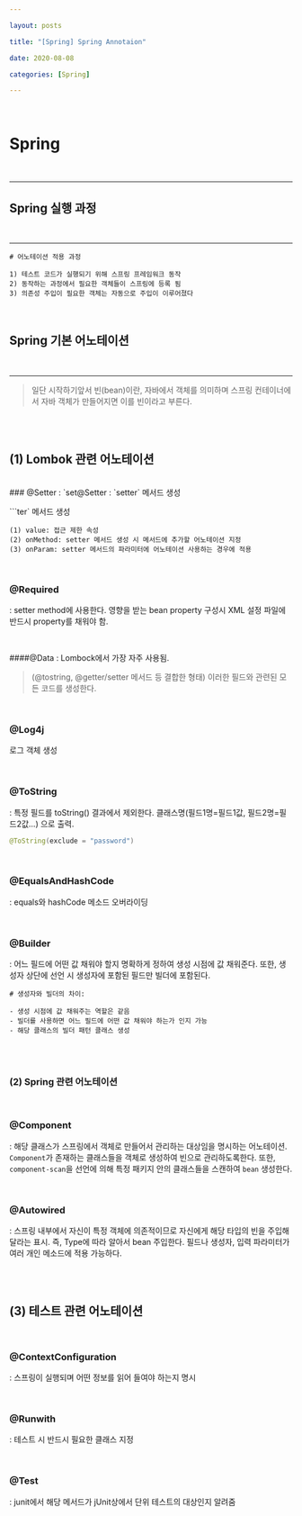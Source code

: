 ```yaml
---

layout: posts

title: "[Spring] Spring Annotaion"

date: 2020-08-08

categories: [Spring]

---
```


<br>

# Spring

<br>

- - -

## Spring 실행 과정 

<br>

- - -

```
# 어노테이션 적용 과정

1) 테스트 코드가 실행되기 위해 스프링 프레임워크 동작
2) 동작하는 과정에서 필요한 객체들이 스프링에 등록 됨
3) 의존성 주입이 필요한 객체는 자동으로 주입이 이루어졌다
```

<br>

## Spring 기본 어노테이션

<br>

- - -


<blockquote>일단 시작하기앞서 빈(bean)이란, 자바에서 객체를 의미하며 스프링 컨테이너에서 자바 객체가 만들어지면 이를 빈이라고 부른다.
</blockquote>

<br>

<br>

## (1) Lombok 관련 어노테이션
<br>
### @Setter
: `set@Setter
: `setter` 메서드 생성

```ter` 메서드 생성

```
(1) value: 접근 제한 속성
(2) onMethod: setter 메서드 생성 시 메서드에 추가할 어노테이션 지정
(3) onParam: setter 메서드의 파라미터에 어노테이션 사용하는 경우에 적용
```

<br>

### @Required
: setter method에 사용한다. 영향을 받는 bean property 구성시 XML 설정 파일에 반드시 property를 채워야 함.


<br>

####@Data
: Lombock에서 가장 자주 사용됨.

<blockquote>(@tostring, @getter/setter 메서드 등 결합한 형태)
이러한 필드와 관련된 모든 코드를 생성한다.
</blockquote>

<br>

### @Log4j
로그 객체 생성

<br>

### @ToString
: 특정 필드를 toString() 결과에서 제외한다.
클래스명(필드1명=필드1값, 필드2명=필드2값...) 으로 출력.

```Java
@ToString(exclude = "password")
```

<br>

### @EqualsAndHashCode
: equals와 hashCode 메소드 오버라이딩

<br>

### @Builder
: 어느 필드에 어떤 값 채워야 할지 명확하게 정하여 생성 시점에 값 채워준다.
또한, 생성자 상단에 선언 시 생성자에 포함된 필드만 빌더에 포함된다.

```
# 생성자와 빌더의 차이:

- 생성 시점에 값 채워주는 역할은 같음
- 빌더를 사용하면 어느 필드에 어떤 값 채워야 하는가 인지 가능
- 해당 클래스의 빌더 패턴 클래스 생성
```

<br>
<br>

### (2) Spring 관련 어노테이션

<br>

### @Component
: 해당 클래스가 스프링에서 객체로 만들어서 관리하는 대상임을 명시하는 어노테이션.
`Component`가 존재하는 클래스들을 객체로 생성하여 빈으로 관리하도록한다.
 또한, `component-scan`을 선언에 의해 특정 패키지 안의 클래스들을 스캔하여 `bean` 생성한다.



<br>

### @Autowired
: 스프링 내부에서 자신이 특정 객체에 의존적이므로 자신에게 해당 타입의 빈을 주입해달라는 표시.
즉, Type에 따라 알아서 bean 주입한다. 필드나 생성자, 입력 파라미터가 여러 개인 메소드에 적용 가능하다.


<br>
<br>

## (3) 테스트 관련 어노테이션

<br>

### @ContextConfiguration
: 스프링이 실행되며 어떤 정보를 읽어 들여야 하는지 명시

<br>

### @Runwith
: 테스트 시 반드시 필요한 클래스 지정

<br>

### @Test
: junit에서 해당 메서드가 jUnit상에서 단위 테스트의 대상인지 알려줌



<br>
<br>
